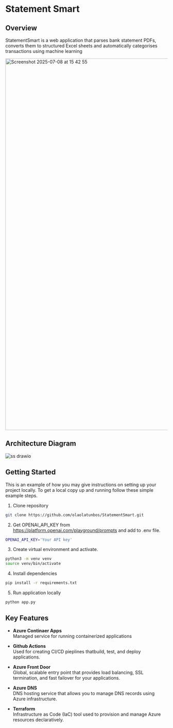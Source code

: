 # Statement Smart

## Overview

StatementSmart is a web application that parses bank statement PDFs, converts them to structured Excel sheets and
automatically categorises transactions using machine learning

<img width="1156" alt="Screenshot 2025-07-08 at 15 42 55" src="https://github.com/user-attachments/assets/1a4a614d-0db3-4ec3-9f0a-a639b54138dc" />

## Architecture Diagram

![ss drawio](https://github.com/user-attachments/assets/b8922449-f701-4f45-b6d8-efe7bc99aa40)

## Getting Started

This is an example of how you may give instructions on setting up your project locally. To get a local copy up and running follow these simple example steps.

1. Clone repository
```bash
git clone https://github.com/olaolatunbos/StatementSmart.git
```
2. Get OPENAI_API_KEY from https://platform.openai.com/playground/prompts and add to .env file.
```bash
OPENAI_API_KEY='Your API key'
```
3. Create virtual environment and activate.
```bash
python3 -m venv venv
source venv/bin/activate
```
4. Install dependencies
```bash
pip install -r requirements.txt
```
5. Run application locally
```bash
python app.py
```


## Key Features

- **Azure Continaer Apps**  
  Managed service for running containerized applications

- **Github Actions**  
  Used for creating CI/CD pieplines thatbuild, test, and deploy applications.

- **Azure Front Door**  
  Global, scalable entry point that provides load balancing, SSL termination, and fast failover for your applications.

- **Azure DNS**  
  DNS hosting service that allows you to manage DNS records using Azure infrastructure.

- **Terraform**  
  Infrastructure as Code (IaC) tool used to provision and manage Azure resources declaratively.



